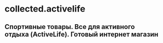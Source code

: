 # collected.activelife

## Спортивные товары. Все для активного отдыха (ActiveLife). Готовый интернет магазин